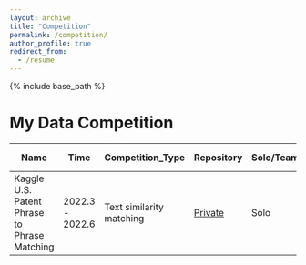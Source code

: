 ```yaml
---
layout: archive
title: "Competition"
permalink: /competition/
author_profile: true
redirect_from:
  - /resume
---
```


{% include base_path %}

My Data Competition
======
| Name                | Time             | Competition_Type      | Repository   | Solo/Team |  Ranking online |
| -------------------------- | ---------------- | --------- | ------------------------------------------ | ------- | ------- |
| Kaggle U.S. Patent Phrase to Phrase Matching  | 2022.3 - 2022.6 | Text similarity matching |  [Private]()  |   Solo   | 168 / 1889  🥉|


